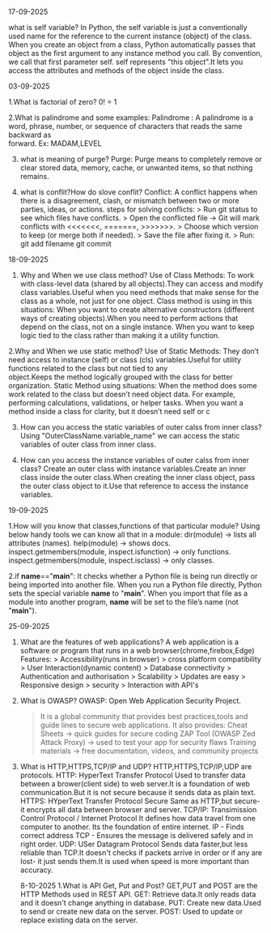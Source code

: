 17-09-2025


what is self variable?
     In Python, the self variable is just a conventionally used name for the reference to the current instance (object) of the        class. When you create an object from a class, Python automatically passes that object as the first argument to any              instance method you call. By convention, we call that first parameter self.
     self represents "this object".It lets you access the attributes and methods of the object inside the class.

03-09-2025

1.What is factorial of zero?
       0! = 1

2.What is palindrome and some examples:
           Palindrome : A palindrome is a word, phrase, number, or sequence of characters that reads the same backward as  
                          forward.
                             Ex:  MADAM,LEVEL
                             
3. what is meaning of purge?
       Purge: Purge means to completely remove or clear stored data, memory, cache, or unwanted items, so that 
              nothing remains.

4. what is conflit?How do slove conflit?
       Conflict: A conflict happens when there is a disagreement, clash, or mismatch between two or more parties, ideas, or
                  actions.
       steps for solving conflicts:
                > Run git status to see which files have conflicts.
                > Open the conflicted file → Git will mark conflicts with <<<<<<<, =======, >>>>>>>.
                > Choose which version to keep (or merge both if needed).
                > Save the file after fixing it.
                > Run:
                   git add filename
                   git commit


18-09-2025

1. Why and When we use class method?
   Use of Class Methods: To work with class-level data (shared by all objects).They can access and modify class variables.Useful when you need methods that make sense for the
                         class as a whole, not just for one object.
   Class method is using in this situations: When you want to create alternative constructors (different ways of creating objects).When you need to perform actions that depend
                                             on the class, not on a single instance. When you want to keep logic tied to the class rather than making it a utility function.


2.Why and When we use static method?
  Use of Static Methods: They don’t need access to instance (self) or class (cls) variables.Useful for utility functions related to the class but not tied to any    
                         object.Keeps the method logically grouped with the class for better organization.
  Static Method using situations: When the method does some work related to the class but doesn’t need object data.
                                  For example, performing calculations, validations, or helper tasks.
                                  When you want a method inside a class for clarity, but it doesn’t need self or c

3. How can you access the static variables of outer calss from inner class?
     Using "OuterClassName.variable_name" we can access the static variables of outer class from inner class.

4. How can you access the instance variables of outer calss from inner class?
   Create an outer class with instance variables.Create an inner class inside the outer class.When creating the inner class object, pass the outer class object to it.Use
   that reference to access the instance variables.

19-09-2025

1.How will you know that classes,functions of that particular module?
   Using below handy tools we can know all that in a module: dir(module) → lists all attributes (names).
                                                             help(module) → shows docs.
                                                             inspect.getmembers(module, inspect.isfunction) → only functions.
                                                             inspect.getmembers(module, inspect.isclass) → only classes.

2.if __name__=="__main__": 
              It checks whether a Python file is being run directly or being imported into another file.
              When you run a Python file directly, Python sets the special variable __name__ to "__main__".
              When you import that file as a module into another program, __name__ will be set to the file’s name (not "__main__").

25-09-2025

1. What are the features of web applications?
     A web application is a software or program that runs in a web browser(chrome,firebox,Edge)
     Features:
         > Accessibility(runs in browser)
         > cross platform compatibility
         > User Interaction(dynamic content)
         > Database connectivity
         > Authentication and authorisation
         > Scalability
         > Updates are easy
         > Responsive design
         > security
         > Interaction with API's

2. What is OWASP?
     OWASP: Open Web Application Security Project.
     > It is a global community that provides best practices,tools and guide lines to secure web applications.
     > It also provides:
              Cheat Sheets → quick guides for secure coding
              ZAP Tool (OWASP Zed Attack Proxy) → used to test your app for security flaws
              Training materials → free documentation, videos, and community projects

3. What is HTTP,HTTPS,TCP/IP and UDP?
       HTTP,HTTPS,TCP/IP,UDP are protocols.
   HTTP: HyperText Transfer Protocol
         Used to transfer data between a brower(client side) to web server.It is a foundation of web communication.But it is          not secure because it sends data as plain text.
   HTTPS: HYperText Transfer Protocol Secure
          Same as HTTP,but secure- it encrypts all data between browser and server.
   TCP/IP: Transimission Control Protocol / Internet Protocol
           It defines how data travel from one computer to another. Its the foundation of entire internet.
           IP - Finds correct address
           TCP - Ensures the message is delivered safely and in right order.
   UDP: USer Datagram Protocol
        Sends data faster,but less reliable than TCP.It doesn't checks if packets arrive in order or if any are lost- it
        just sends them.It is used when speed is more important than accuracy.



   8-10-2025
   1.What is API Get, Put and Post?
         GET,PUT and POST are the HTTP Methods used in REST API.
      GET: Retrieve data.It only reads data and it doesn't change anything in database.
      PUT: Create new data.Used to send or create new data on the server.
      POST: Used to update or replace existing data on the server.

   
   
     

